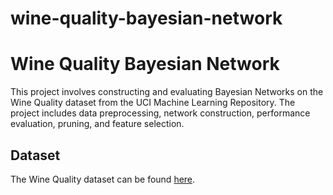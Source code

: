 # wine-quality-bayesian-network

# Wine Quality Bayesian Network

This project involves constructing and evaluating Bayesian Networks on the Wine Quality dataset from the UCI Machine Learning Repository. The project includes data preprocessing, network construction, performance evaluation, pruning, and feature selection.

## Dataset
The Wine Quality dataset can be found [here](https://archive.ics.uci.edu/dataset/109/wine). 
